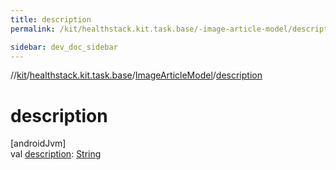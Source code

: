 ```yaml
---
title: description
permalink: /kit/healthstack.kit.task.base/-image-article-model/description.html

sidebar: dev_doc_sidebar
---
```

//[kit](../../../kit.html)/[healthstack.kit.task.base](../index.html)/[ImageArticleModel](index.html)/[description](description.html)



# description



[androidJvm]\
val [description](description.html): [String](https://kotlinlang.org/api/latest/jvm/stdlib/kotlin/-string/index.html)




